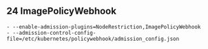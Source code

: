## 24 ImagePolicyWebhook

    - --enable-admission-plugins=NodeRestriction,ImagePolicyWebhook
    - --admission-control-config-file=/etc/kubernetes/policywebhook/admission_config.json

## 
